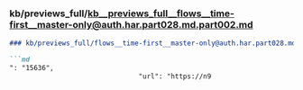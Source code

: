 ### kb/previews_full/kb__previews_full__flows__time-first__master-only@auth.har.part028.md.part002.md

```md
### kb/previews_full/flows__time-first__master-only@auth.har.part028.md (part 002)

```md
": "15636",
                                "url": "https://n9
```

```

```
